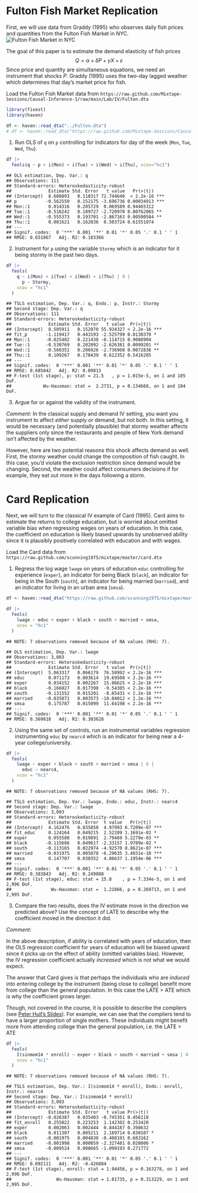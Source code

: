 
# Fulton Fish Market Replication

First, we will use data from Graddy (1995) who observes daily fish
prices and quantities from the Fulton Fish Market in NYC. ![Fulton Fish
Market in
NYC](https://upload.wikimedia.org/wikipedia/commons/9/97/Fultonfishmarket.jpg)

The goal of this paper is to estimate the demand elasticity of fish
prices $$
Q = \alpha + \delta P + \gamma X + \varepsilon
$$ Since price and quantity are simultaneous equations, we need an
instrument that shocks $P$. Graddy (1995) uses the two-day lagged
weather which determines that day’s market price for fish.

Load the Fulton Fish Market data from
`https://raw.github.com/Mixtape-Sessions/Causal-Inference-1/raw/main/Lab/IV/Fulton.dta`

``` r
library(fixest)
library(haven)

df <- haven::read_dta("../Fulton.dta")
# df <- haven::read_dta("https://raw.github.com/Mixtape-Sessions/Causal-Inference-1/raw/main/Lab/IV/Fulton.dta")
```

1.  Run OLS of `q` on `p` controlling for indicators for day of the week
    (`Mon`, `Tue`, `Wed`, `Thu`).

``` r
df |> 
  feols(q ~ p + i(Mon) + i(Tue) + i(Wed) + i(Thu), vcov="hc1")
```

    ## OLS estimation, Dep. Var.: q
    ## Observations: 111 
    ## Standard-errors: Heteroskedasticity-robust 
    ##              Estimate Std. Error   t value   Pr(>|t|)    
    ## (Intercept)  8.606893   0.118317 72.744640  < 2.2e-16 ***
    ## p           -0.562550   0.152175 -3.696736 0.00034913 ***
    ## Mon::1       0.014316   0.205729  0.069589 0.94465312    
    ## Tue::1      -0.516242   0.189727 -2.720970 0.00762065 ** 
    ## Wed::1      -0.555373   0.193701 -2.867163 0.00500584 ** 
    ## Thu::1       0.081621   0.162036  0.503724 0.61551074    
    ## ---
    ## Signif. codes:  0 '***' 0.001 '**' 0.01 '*' 0.05 '.' 0.1 ' ' 1
    ## RMSE: 0.651867   Adj. R2: 0.183366

2.  Instrument for `p` using the variable `Stormy` which is an indicator
    for it being stormy in the past two days.

``` r
df |>
  feols(
    q ~ i(Mon) + i(Tue) + i(Wed) + i(Thu) | 0 | 
      p ~ Stormy,
    vcov = "hc1"
  )
```

    ## TSLS estimation, Dep. Var.: q, Endo.: p, Instr.: Stormy
    ## Second stage: Dep. Var.: q
    ## Observations: 111 
    ## Standard-errors: Heteroskedasticity-robust 
    ##              Estimate Std. Error   t value  Pr(>|t|)    
    ## (Intercept)  8.505911   0.152070 55.934327 < 2.2e-16 ***
    ## fit_p       -1.119417   0.443193 -2.525799 0.0130370 *  
    ## Mon::1      -0.025402   0.221438 -0.114715 0.9088904    
    ## Tue::1      -0.530769   0.202092 -2.626381 0.0099201 ** 
    ## Wed::1      -0.566351   0.206926 -2.736968 0.0072836 ** 
    ## Thu::1       0.109267   0.178439  0.612352 0.5416285    
    ## ---
    ## Signif. codes:  0 '***' 0.001 '**' 0.01 '*' 0.05 '.' 0.1 ' ' 1
    ## RMSE: 0.685042   Adj. R2: 0.09813
    ## F-test (1st stage), p: stat = 21.5   , p = 1.015e-5, on 1 and 105 DoF.
    ##            Wu-Hausman: stat =  2.2731, p = 0.134668, on 1 and 104 DoF.

3.  Argue for or against the validity of the instrument.

*Comment:* In the classical supply and demand IV setting, you want you
instrument to affect *either* supply *or* demand, but not both. In this
setting, it would be necessary (and potentially plausible) that stormy
weather affects the suppliers only since the restaurants and people of
New York demand isn’t affected by the weather.

However, here are two potential reasons this shock affects demand as
well. First, the stormy weather could change the composition of fish
caught. In this case, you’d violate the exclusion restriction since
demand would be changing. Second, the weather could affect consumers
decisions if for example, they eat out more in the days following a
storm.

# Card Replication

Next, we will turn to the classical IV example of Card (1995). Card aims
to estimate the returns to college education, but is worried about
omitted variable bias when regressing wages on years of education. In
this case, the coefficient on education is likely biased upwards by
unobserved ability since it is plausibly positively correlated with
education and with wages.

Load the Card data from
`https://raw.github.com/scunning1975/mixtape/master/card.dta`

1.  Regress the log wage `lwage` on years of education `educ`
    controlling for experience (`exper`), an indicator for being Black
    (`black`), an indicator for being in the South (`south`), an
    indicator for being married (`married`), and an indicator for living
    in an urban area (`smsa`).

``` r
df <- haven::read_dta("https://raw.github.com/scunning1975/mixtape/master/card.dta")
```

``` r
df |> 
  feols(
    lwage ~ educ + exper + black + south + married + smsa,
    vcov = "hc1"
  )
```

    ## NOTE: 7 observations removed because of NA values (RHS: 7).

    ## OLS estimation, Dep. Var.: lwage
    ## Observations: 3,003 
    ## Standard-errors: Heteroskedasticity-robust 
    ##              Estimate Std. Error   t value  Pr(>|t|)    
    ## (Intercept)  5.063317   0.066179  76.50992 < 2.2e-16 ***
    ## educ         0.071173   0.003614  19.69508 < 2.2e-16 ***
    ## exper        0.034152   0.002267  15.06625 < 2.2e-16 ***
    ## black       -0.166027   0.017398  -9.54305 < 2.2e-16 ***
    ## south       -0.131552   0.015201  -8.65431 < 2.2e-16 ***
    ## married     -0.035871   0.003573 -10.04012 < 2.2e-16 ***
    ## smsa         0.175787   0.015099  11.64198 < 2.2e-16 ***
    ## ---
    ## Signif. codes:  0 '***' 0.001 '**' 0.01 '*' 0.05 '.' 0.1 ' ' 1
    ## RMSE: 0.369818   Adj. R2: 0.303628

2.  Using the same set of controls, run an instrumental variables
    regression instrumenting `educ` by `nearc4` which is an indicator
    for being near a 4-year college/university.

``` r
df |> 
  feols(
    lwage ~ exper + black + south + married + smsa | 0 |
      educ ~ nearc4, 
    vcov = "hc1"
  )
```

    ## NOTE: 7 observations removed because of NA values (RHS: 7).

    ## TSLS estimation, Dep. Var.: lwage, Endo.: educ, Instr.: nearc4
    ## Second stage: Dep. Var.: lwage
    ## Observations: 3,003 
    ## Standard-errors: Heteroskedasticity-robust 
    ##              Estimate Std. Error  t value   Pr(>|t|)    
    ## (Intercept)  4.162476   0.835850  4.97993 6.7209e-07 ***
    ## fit_educ     0.124164   0.049215  2.52289 1.1691e-02 *  
    ## exper        0.055588   0.019891  2.79469 5.2279e-03 ** 
    ## black       -0.115686   0.049617 -2.33157 1.9789e-02 *  
    ## south       -0.113165   0.022974 -4.92570 8.8621e-07 ***
    ## married     -0.031975   0.005078 -6.29635 3.4931e-10 ***
    ## smsa         0.147707   0.030352  4.86637 1.1954e-06 ***
    ## ---
    ## Signif. codes:  0 '***' 0.001 '**' 0.01 '*' 0.05 '.' 0.1 ' ' 1
    ## RMSE: 0.383843   Adj. R2: 0.249808
    ## F-test (1st stage), educ: stat = 15.8    , p = 7.334e-5, on 1 and 2,996 DoF.
    ##               Wu-Hausman: stat =  1.21866, p = 0.269713, on 1 and 2,995 DoF.

3.  Compare the two results, does the IV estimate move in the direction
    we predicted above? Use the concept of LATE to describe why the
    coefficient moved in the direction it did.

*Comment:*

In the above description, if ability is correlated with years of
education, then the OLS regression coefficient for years of education
will be biased upward since it picks up on the effect of ability
(omitted variables bias). However, the IV regression coefficient
actually *increased* which is not what we would expect.

The answer that Card gives is that perhaps the individuals who are
*induced* into entering college by the instrument (being close to
college) benefit more from college than the general population. In this
case the LATE \> ATE which is why the coefficient grows larger.

Though, not covered in the course, it is possible to describe the
compliers (see [Peter Hull’s
Slides](https://github.com/Mixtape-Sessions/Instrumental-Variables/raw/main/Slides/03-HeterogeneousFX.pdf)).
For example, we can see that the compliers tend to have a larger
proportion of single mothers. These individuals might benefit more from
attending college than the general population, i.e. the LATE \> ATE

``` r
df |> 
  feols(
    I(sinmom14 * enroll) ~ exper + black + south + married + smsa | 0 | enroll ~ nearc4,
    vcov = "hc1"
  )
```

    ## NOTE: 7 observations removed because of NA values (RHS: 7).

    ## TSLS estimation, Dep. Var.: I(sinmom14 * enroll), Endo.: enroll, Instr.: nearc4
    ## Second stage: Dep. Var.: I(sinmom14 * enroll)
    ## Observations: 3,003 
    ## Standard-errors: Heteroskedasticity-robust 
    ##              Estimate Std. Error   t value Pr(>|t|)    
    ## (Intercept) -0.026387   0.035403 -0.745351 0.456118    
    ## fit_enroll   0.255022   0.223253  1.142302 0.253420    
    ## exper        0.002063   0.002444  0.844187 0.398632    
    ## black        0.011307   0.005211  2.169714 0.030107 *  
    ## south       -0.001975   0.004838 -0.408191 0.683162    
    ## married     -0.001998   0.000859 -2.327481 0.020006 *  
    ## smsa        -0.009524   0.008665 -1.099193 0.271772    
    ## ---
    ## Signif. codes:  0 '***' 0.001 '**' 0.01 '*' 0.05 '.' 0.1 ' ' 1
    ## RMSE: 0.092111   Adj. R2: -0.426884
    ## F-test (1st stage), enroll: stat = 1.94456, p = 0.163278, on 1 and 2,996 DoF.
    ##                 Wu-Hausman: stat = 1.01735, p = 0.313229, on 1 and 2,995 DoF.
